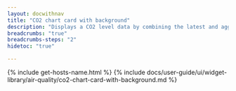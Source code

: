 ```yaml
---
layout: docwithnav
title: "CO2 chart card with background"
description: "Displays a CO2 level data by combining the latest and aggregated values with the background image and optional simplified chart."
breadcrumbs: "true"
breadcrumbs-steps: "2"
hidetoc: "true"

---
```

{% include get-hosts-name.html %}
{% include docs/user-guide/ui/widget-library/air-quality/co2-chart-card-with-background.md %}
